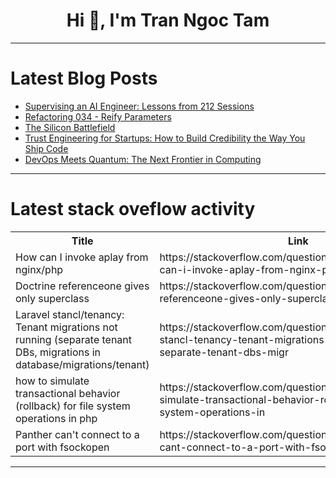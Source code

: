 <h1 align="center">Hi 👋, I'm Tran Ngoc Tam</h1>

---

# Latest Blog Posts 
<!-- BLOG-POST-LIST:START -->
- [Supervising an AI Engineer: Lessons from 212 Sessions](https://dev.to/razoorka/supervising-an-ai-engineer-lessons-from-212-sessions-4gaa)
- [Refactoring 034 - Reify Parameters](https://dev.to/mcsee/refactoring-034-reify-parameters-49ml)
- [The Silicon Battlefield](https://dev.to/rawveg/the-silicon-battlefield-2j16)
- [Trust Engineering for Startups: How to Build Credibility the Way You Ship Code](https://dev.to/sonia_bobrik_1939cdddd79d/trust-engineering-for-startups-how-to-build-credibility-the-way-you-ship-code-1683)
- [DevOps Meets Quantum: The Next Frontier in Computing](https://dev.to/satyam_gupta_0d1ff2152dcc/devops-meets-quantum-the-next-frontier-in-computing-1bkj)
<!-- BLOG-POST-LIST:END -->

---

# Latest stack oveflow activity
<table>
  <tr><th>Title</th><th>Link</th></tr>
  <!-- STACKOVERFLOW:START --><tr><td>How can I invoke aplay from nginx/php</td><td>https://stackoverflow.com/questions/79784224/how-can-i-invoke-aplay-from-nginx-php</td></tr><tr><td>Doctrine referenceone gives only superclass</td><td>https://stackoverflow.com/questions/79784110/doctrine-referenceone-gives-only-superclass</td></tr><tr><td>Laravel stancl/tenancy: Tenant migrations not running &lpar;separate tenant DBs, migrations in database/migrations/tenant&rpar;</td><td>https://stackoverflow.com/questions/79783835/laravel-stancl-tenancy-tenant-migrations-not-running-separate-tenant-dbs-migr</td></tr><tr><td>how to simulate transactional behavior &lpar;rollback&rpar; for file system operations in php</td><td>https://stackoverflow.com/questions/79783775/how-to-simulate-transactional-behavior-rollback-for-file-system-operations-in</td></tr><tr><td>Panther can&#39;t connect to a port with fsockopen</td><td>https://stackoverflow.com/questions/79783685/panther-cant-connect-to-a-port-with-fsockopen</td></tr><!-- STACKOVERFLOW:END -->
</table>

---



